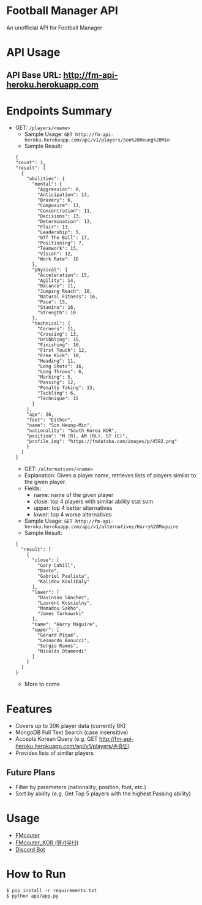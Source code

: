 # Football Manager API
An unofficial API for Football Manager

# API Usage
## API Base URL: http://fm-api-heroku.herokuapp.com

# Endpoints Summary
- GET: `/players/<name>`
  - Sample Usage: `GET http://fm-api-heroku.herokuapp.com/api/v1/players/Son%20Heung%20Min`
  - Sample Result:
  ```
  {
  "count": 1, 
  "result": [
    {
      "abilities": {
        "mental": {
          "Aggression": 8, 
          "Anticipation": 13, 
          "Bravery": 6, 
          "Composure": 13, 
          "Concentration": 11, 
          "Decisions": 13, 
          "Determination": 13, 
          "Flair": 13, 
          "Leadership": 5, 
          "Off The Ball": 17, 
          "Positioning": 7, 
          "Teamwork": 15, 
          "Vision": 12, 
          "Work Rate": 16
        }, 
        "physical": {
          "Acceleration": 15, 
          "Agility": 14, 
          "Balance": 11, 
          "Jumping Reach": 10, 
          "Natural Fitness": 16, 
          "Pace": 15, 
          "Stamina": 16, 
          "Strength": 10
        }, 
        "technical": {
          "Corners": 11, 
          "Crossing": 13, 
          "Dribbling": 15, 
          "Finishing": 16, 
          "First Touch": 12, 
          "Free Kick": 10, 
          "Heading": 11, 
          "Long Shots": 16, 
          "Long Throws": 6, 
          "Marking": 5, 
          "Passing": 12, 
          "Penalty Taking": 13, 
          "Tackling": 6, 
          "Technique": 15
        }
      }, 
      "age": 26, 
      "foot": "Either", 
      "name": "Son Heung-Min", 
      "nationality": "South Korea KOR", 
      "position": "M (R), AM (RL), ST (C)", 
      "profile_img": "https://fmdataba.com/images/p/4592.png"
      }
    ]
  }
  ```
  - GET: `/alternatives/<name>`
  - Explanation: Given a player name, retrieves lists of players similar to the given player.
  - Fields:
    - name: name of the given player
    - close: top 4 players with similar ability stat sum
    - upper: top 4 better alternatives
    - lower: top 4 worse alternatives
  - Sample Usage: `GET http://fm-api-heroku.herokuapp.com/api/v1/alternatives/Harry%20Maguire`
  - Sample Result:
  ```
  {
    "result": [
      {
        "close": [
          "Gary Cahill",
          "Dante",
          "Gabriel Paulista",
          "Kalidou Koulibaly"
        ],
        "lower": [
          "Davinson Sánchez",
          "Laurent Koscielny",
          "Mamadou Sakho",
          "James Tarkowski"
        ],
        "name": "Harry Maguire",
        "upper": [
          "Gerard Piqué",
          "Leonardo Bonucci",
          "Sergio Ramos",
          "Nicolás Otamendi"
        ]
      }
    ]
  }
  ```
  - More to come
 
# Features
- Covers up to 30K player data (currently 8K)
- MongoDB Full Text Search (case insensitive)
- Accepts Korean Query (e.g. GET http://fm-api-heroku.herokuapp.com/api/v1/players/손흥민)
- Provides lists of similar players

## Future Plans
- Filter by parameters (nationality, position, foot, etc.)
- Sort by ability (e.g. Get Top 5 players with the highest Passing ability)

# Usage
- [FMcouter](https://github.com/whyjay17/football_manager_api/tree/master/use_case/FMcouter)
- [FMcouter_KOR (펨카우터)](https://github.com/whyjay17/football_manager_api/tree/master/use_case/FMcouter_KOR)
- [Discord Bot](https://github.com/whyjay17/football_manager_api/tree/master/use_case/discord_bot)

# How to Run
```
$ pip install -r requirements.txt
$ python api/app.py
